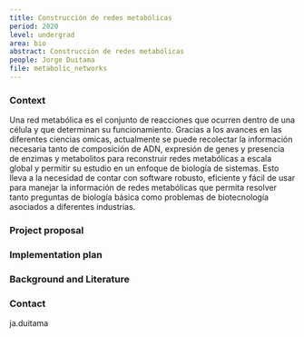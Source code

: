 ```yaml
---
title: Construcción de redes metabólicas
period: 2020
level: undergrad
area: bio
abstract: Construcción de redes metabólicas
people: Jorge Duitama
file: metabolic_networks
---
```


### Context

Una red metabólica es el conjunto de reacciones que ocurren dentro de una célula y que determinan su funcionamiento. Gracias a los avances en las diferentes ciencias omicas, actualmente se puede recolectar la información necesaria tanto de composición de ADN, expresión de genes y presencia de enzimas y metabolitos para reconstruir redes metabólicas a escala global y permitir su estudio en un enfoque de biología de sistemas. Esto lleva a la necesidad de contar con software robusto, eficiente y fácil de usar para manejar la información de redes metabólicas que permita resolver tanto preguntas de biología básica como problemas de biotecnología asociados a diferentes industrias.

### Project proposal

### Implementation plan

### Background and Literature

### Contact

ja.duitama